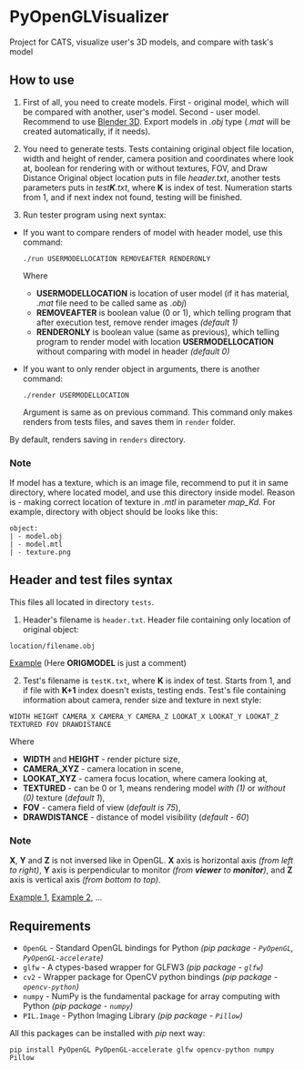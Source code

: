 # PyOpenGLVisualizer
Project for CATS, visualize user's 3D models, and compare with task's model 

## How to use
1. First of all, you need to create models. First - original model, which will be compared with another, user's model. Second - user model.
Recommend to use [Blender 3D](https://www.blender.org/). Export models in *.obj* type (*.mat* will be created automatically, if it needs).

2. You need to generate tests. Tests containing original object file location, width and height of render, camera position and coordinates where look at, boolean for rendering with or without textures, FOV, and Draw Distance
Original object location puts in file *header.txt*, another tests parameters puts in *test**K**.txt*, where **K** is index of test. Numeration starts from 1, and if next index not found, testing will be finished.

3. Run tester program using next syntax:  
* If you want to compare renders of model with header model, use this command:
  ```
  ./run USERMODELLOCATION REMOVEAFTER RENDERONLY
  ```
  Where  
  - **USERMODELLOCATION** is location of user model (if it has material, *.mat* file need to be called same as *.obj*)  
  - **REMOVEAFTER** is boolean value (0 or 1), which telling program that after execution test, remove render images *(default 1)*  
  - **RENDERONLY** is boolean value (same as previous), which telling program to render model with location **USERMODELLOCATION** without comparing with model in header *(default 0)*  

* If you want to only render object in arguments, there is another command:
  ```
  ./render USERMODELLOCATION
  ```
  Argument is same as on previous command. This command only makes renders from tests files, and saves them in `render` folder.

By default, renders saving in `renders` directory.

### Note
If model has a texture, which is an image file, recommend to put it in same directory, where located model, and use this directory inside model. Reason is - making correct location of texture in *.mtl* in parameter *map_Kd*. For example, directory with object should be looks like this:
```
object:
| - model.obj
| - model.mtl
| - texture.png
```


## Header and test files syntax
This files all located in directory `tests`.
1. Header's filename is `header.txt`.
  Header file containing only location of original object:  
  ```
  location/filename.obj
  ```  
  [Example](tests/header.txt) (Here **ORIGMODEL** is just a comment)

2. Test's filename is `testK.txt`, where **K** is index of test. Starts from 1, and if file with **K+1** index doesn't exists, testing ends.
  Test's file containing information about camera, render size and texture in next style:  
  ```
  WIDTH HEIGHT CAMERA_X CAMERA_Y CAMERA_Z LOOKAT_X LOOKAT_Y LOOKAT_Z TEXTURED FOV DRAWDISTANCE
  ```  
  Where  
  - **WIDTH** and **HEIGHT** - render picture size,  
  - **CAMERA_XYZ** - camera location in scene,  
  - **LOOKAT_XYZ** - camera focus location, where camera looking at,  
  - **TEXTURED** - can be 0 or 1, means rendering model *with (1)* or *without (0)* texture (*default 1*),  
  - **FOV** - camera field of view (*default is 75*),  
  - **DRAWDISTANCE** - distance of model visibility (*default - 60*)  

### Note
**X**, **Y** and **Z** is not inversed like in OpenGL. **X** axis is horizontal axis *(from left to right)*, **Y** axis is perpendicular to monitor *(from **viewer** to **monitor**)*, and **Z** axis is vertical axis *(from bottom to top)*.

[Example 1](tests/test1.txt), [Example 2](tests/test2.txt), ...

## Requirements
- `OpenGL` - Standard OpenGL bindings for Python *(pip package - `PyOpenGL`, `PyOpenGL-accelerate`)*
- `glfw` - A ctypes-based wrapper for GLFW3 *(pip package - `glfw`)*
- `cv2` - Wrapper package for OpenCV python bindings *(pip package - `opencv-python`)*
- `numpy` - NumPy is the fundamental package for array computing with Python *(pip package - `numpy`)*
- `PIL.Image` - Python Imaging Library *(pip package - `Pillow`)*

All this packages can be installed with *pip* next way:
```
pip install PyOpenGL PyOpenGL-accelerate glfw opencv-python numpy Pillow
```
